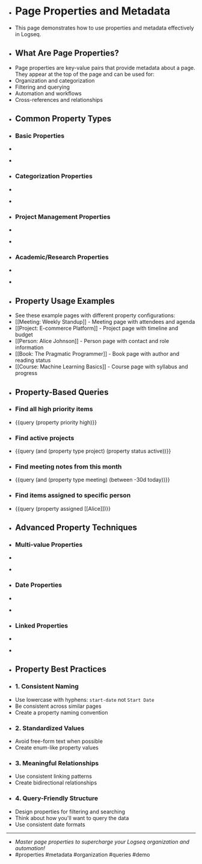 - # Page Properties and Metadata
- This page demonstrates how to use properties and metadata effectively in Logseq.
- ## What Are Page Properties?
- Page properties are key-value pairs that provide metadata about a page. They appear at the top of the page and can be used for:
- Organization and categorization
- Filtering and querying
- Automation and workflows
- Cross-references and relationships
- ## Common Property Types
- ### Basic Properties
- ```
- ```
- ### Categorization Properties
- ```
- ```
- ### Project Management Properties
- ```
- ```
- ### Academic/Research Properties
- ```
- ```
- ## Property Usage Examples
- See these example pages with different property configurations:
- [[Meeting: Weekly Standup]] - Meeting page with attendees and agenda
- [[Project: E-commerce Platform]] - Project page with timeline and budget
- [[Person: Alice Johnson]] - Person page with contact and role information
- [[Book: The Pragmatic Programmer]] - Book page with author and reading status
- [[Course: Machine Learning Basics]] - Course page with syllabus and progress
- ## Property-Based Queries
- ### Find all high priority items
- {{query (property priority high)}}
- ### Find active projects
- {{query (and (property type project) (property status active))}}
- ### Find meeting notes from this month
- {{query (and (property type meeting) (between -30d today))}}
- ### Find items assigned to specific person
- {{query (property assigned [[Alice]])}}
- ## Advanced Property Techniques
- ### Multi-value Properties
- ```
- ```
- ### Date Properties
- ```
- ```
- ### Linked Properties
- ```
- ```
- ## Property Best Practices
- ### 1. Consistent Naming
- Use lowercase with hyphens: `start-date` not `Start Date`
- Be consistent across similar pages
- Create a property naming convention
- ### 2. Standardized Values
- Avoid free-form text when possible
- Create enum-like property values
- ### 3. Meaningful Relationships
- Use consistent linking patterns
- Create bidirectional relationships
- ### 4. Query-Friendly Structure
- Design properties for filtering and searching
- Think about how you'll want to query the data
- Use consistent date formats
- ---
- *Master page properties to supercharge your Logseq organization and automation!*
- #properties #metadata #organization #queries #demo